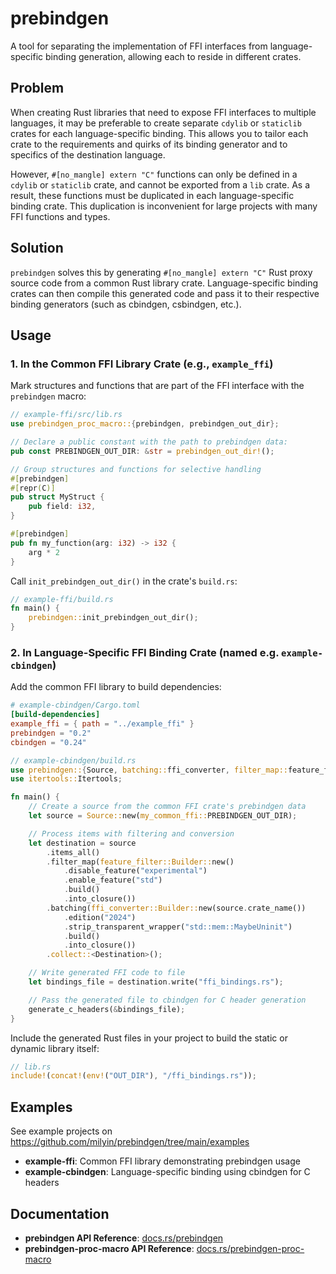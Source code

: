# prebindgen

A tool for separating the implementation of FFI interfaces from language-specific binding generation, allowing each to reside in different crates.

## Problem

When creating Rust libraries that need to expose FFI interfaces to multiple languages, it may be preferable to create separate `cdylib` or `staticlib` crates for each language-specific binding. This allows you to tailor each crate to the requirements and quirks of its binding generator and to specifics of the destination language.

However, `#[no_mangle] extern "C"` functions can only be defined in a `cdylib` or `staticlib` crate, and cannot be exported from a `lib` crate. As a result, these functions must be duplicated in each language-specific binding crate. This duplication is inconvenient for large projects with many FFI functions and types.

## Solution

`prebindgen` solves this by generating `#[no_mangle] extern "C"` Rust proxy source code from a common Rust library crate. Language-specific binding crates can then compile this generated code and pass it to their respective binding generators (such as cbindgen, csbindgen, etc.).

## Usage

### 1. In the Common FFI Library Crate (e.g., `example_ffi`)

Mark structures and functions that are part of the FFI interface with the `prebindgen` macro:

```rust
// example-ffi/src/lib.rs
use prebindgen_proc_macro::{prebindgen, prebindgen_out_dir};

// Declare a public constant with the path to prebindgen data:
pub const PREBINDGEN_OUT_DIR: &str = prebindgen_out_dir!();

// Group structures and functions for selective handling
#[prebindgen]
#[repr(C)]
pub struct MyStruct {
    pub field: i32,
}

#[prebindgen]
pub fn my_function(arg: i32) -> i32 {
    arg * 2
}
```

Call `init_prebindgen_out_dir()` in the crate's `build.rs`:

```rust
// example-ffi/build.rs
fn main() {
    prebindgen::init_prebindgen_out_dir();
}
```

### 2. In Language-Specific FFI Binding Crate (named e.g. `example-cbindgen`)

Add the common FFI library to build dependencies:

```toml
# example-cbindgen/Cargo.toml
[build-dependencies]
example_ffi = { path = "../example_ffi" }
prebindgen = "0.2"
cbindgen = "0.24"
```

```rust
// example-cbindgen/build.rs
use prebindgen::{Source, batching::ffi_converter, filter_map::feature_filter, collect::Destination};
use itertools::Itertools;

fn main() {
    // Create a source from the common FFI crate's prebindgen data
    let source = Source::new(my_common_ffi::PREBINDGEN_OUT_DIR);

    // Process items with filtering and conversion
    let destination = source
        .items_all()
        .filter_map(feature_filter::Builder::new()
            .disable_feature("experimental")
            .enable_feature("std")
            .build()
            .into_closure())
        .batching(ffi_converter::Builder::new(source.crate_name())
            .edition("2024")
            .strip_transparent_wrapper("std::mem::MaybeUninit")
            .build()
            .into_closure())
        .collect::<Destination>();

    // Write generated FFI code to file
    let bindings_file = destination.write("ffi_bindings.rs");

    // Pass the generated file to cbindgen for C header generation
    generate_c_headers(&bindings_file);
}
```

Include the generated Rust files in your project to build the static or dynamic library itself:

```rust
// lib.rs
include!(concat!(env!("OUT_DIR"), "/ffi_bindings.rs"));
```

## Examples

See example projects on https://github.com/milyin/prebindgen/tree/main/examples

- **example-ffi**: Common FFI library demonstrating prebindgen usage
- **example-cbindgen**: Language-specific binding using cbindgen for C headers

## Documentation

- **prebindgen API Reference**: [docs.rs/prebindgen](https://docs.rs/prebindgen)
- **prebindgen-proc-macro API Reference**: [docs.rs/prebindgen-proc-macro](https://docs.rs/prebindgen-proc-macro)

